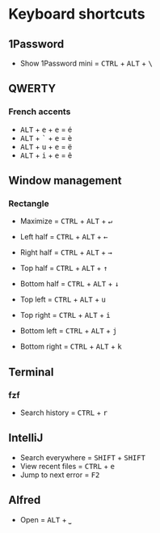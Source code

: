 # Keyboard shortcuts

## 1Password

* Show 1Password mini = <kbd>CTRL</kbd> + <kbd>ALT</kbd> + <kbd>\\</kbd>

## QWERTY

### French accents

* <kbd>ALT</kbd> + <kbd>e</kbd> + <kbd>e</kbd> = é
* <kbd>ALT</kbd> + <kbd>`</kbd> + <kbd>e</kbd> = è
* <kbd>ALT</kbd> + <kbd>u</kbd> + <kbd>e</kbd> = ë
* <kbd>ALT</kbd> + <kbd>i</kbd> + <kbd>e</kbd> = ê

## Window management

### Rectangle

* Maximize = <kbd>CTRL</kbd> + <kbd>ALT</kbd> + <kbd>↵</kbd>


* Left half = <kbd>CTRL</kbd> + <kbd>ALT</kbd> + <kbd>←</kbd>
* Right half = <kbd>CTRL</kbd> + <kbd>ALT</kbd> + <kbd>→</kbd>
* Top half = <kbd>CTRL</kbd> + <kbd>ALT</kbd> + <kbd>↑</kbd>
* Bottom half = <kbd>CTRL</kbd> + <kbd>ALT</kbd> + <kbd>↓</kbd>


* Top left = <kbd>CTRL</kbd> + <kbd>ALT</kbd> + <kbd>u</kbd>
* Top right = <kbd>CTRL</kbd> + <kbd>ALT</kbd> + <kbd>i</kbd>
* Bottom left = <kbd>CTRL</kbd> + <kbd>ALT</kbd> + <kbd>j</kbd>
* Bottom right = <kbd>CTRL</kbd> + <kbd>ALT</kbd> + <kbd>k</kbd>

## Terminal

### fzf

* Search history = <kbd>CTRL</kbd> + <kbd>r</kbd>

## IntelliJ

* Search everywhere = <kbd>SHIFT</kbd> + <kbd>SHIFT</kbd>
* View recent files = <kbd>CTRL</kbd> + <kbd>e</kbd>
* Jump to next error = <kbd>F2</kbd>

## Alfred

* Open = <kbd>ALT</kbd> + <kbd>⎵</kbd>